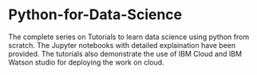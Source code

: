 # Python-for-Data-Science
The complete series on Tutorials to learn data science using python from scratch.
The Jupyter notebooks with detailed explaination have been provided.
The tutorials also demonstrate the use of IBM Cloud and IBM Watson studio for deploying the work on cloud.
